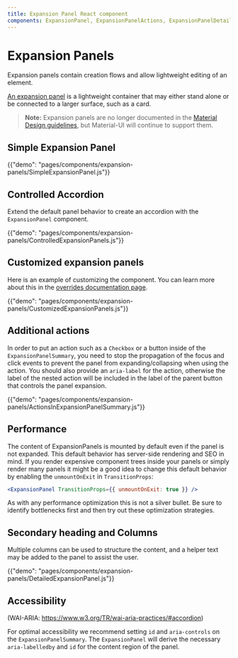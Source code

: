 ```yaml
---
title: Expansion Panel React component
components: ExpansionPanel, ExpansionPanelActions, ExpansionPanelDetails, ExpansionPanelSummary
---
```


# Expansion Panels

<p class="description">Expansion panels contain creation flows and allow lightweight editing of an element.</p>

[An expansion panel](https://material.io/archive/guidelines/components/expansion-panels.html) is a lightweight container that may either stand alone or be connected to a larger surface, such as a card.

> **Note:** Expansion panels are no longer documented in the [Material Design guidelines](https://material.io/), but Material-UI will continue to support them.

## Simple Expansion Panel

{{"demo": "pages/components/expansion-panels/SimpleExpansionPanel.js"}}

## Controlled Accordion

Extend the default panel behavior to create an accordion with the `ExpansionPanel` component.

{{"demo": "pages/components/expansion-panels/ControlledExpansionPanels.js"}}

## Customized expansion panels

Here is an example of customizing the component. You can learn more about this in the
[overrides documentation page](/customization/components/).

{{"demo": "pages/components/expansion-panels/CustomizedExpansionPanels.js"}}

## Additional actions

In order to put an action such as a `Checkbox` or a button inside of the `ExpansionPanelSummary`, you need to stop the propagation of the focus and click events to prevent the panel from
expanding/collapsing when using the action.
You should also provide an `aria-label` for the action, otherwise the label of the nested action will be included in
the label of the parent button that controls the panel expansion.

{{"demo": "pages/components/expansion-panels/ActionsInExpansionPanelSummary.js"}}

## Performance

The content of ExpansionPanels is mounted by default even if the panel is not expanded.
This default behavior has server-side rendering and SEO in mind.
If you render expensive component trees inside your panels or simply render many
panels it might be a good idea to change this default behavior by enabling the
`unmountOnExit` in `TransitionProps`:

```jsx
<ExpansionPanel TransitionProps={{ unmountOnExit: true }} />
```

As with any performance optimization this is not a silver bullet. Be sure to identify
bottlenecks first and then try out these optimization strategies.

## Secondary heading and Columns

Multiple columns can be used to structure the content, and a helper text may be added to the panel to assist the user.

{{"demo": "pages/components/expansion-panels/DetailedExpansionPanel.js"}}

## Accessibility

(WAI-ARIA: https://www.w3.org/TR/wai-aria-practices/#accordion)

For optimal accessibility we recommend setting `id` and `aria-controls` on the
`ExpansionPanelSummary`. The `ExpansionPanel` will derive the necessary `aria-labelledby`
and `id` for the content region of the panel.
